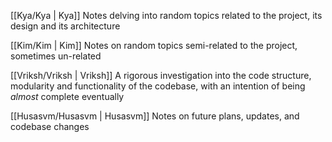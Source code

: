 [[Kya/Kya | Kya]] Notes delving into random topics related to the project, its design and its architecture

[[Kim/Kim | Kim]] Notes on random topics semi-related to the project, sometimes un-related

[[Vriksh/Vriksh | Vriksh]] A rigorous investigation into the code structure, modularity and functionality of the codebase, with an intention of being *almost* complete eventually

[[Husasvm/Husasvm | Husasvm]] Notes on future plans, updates, and codebase changes


